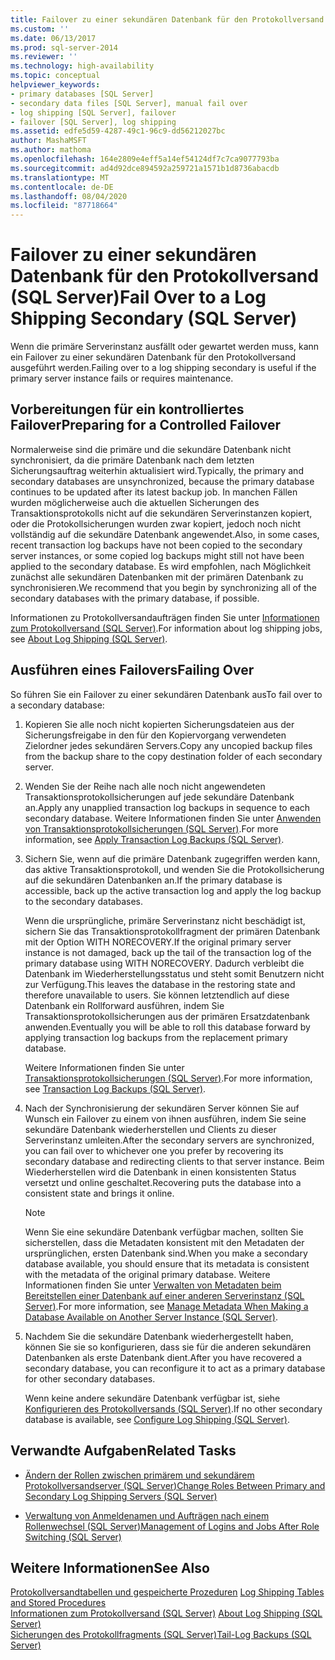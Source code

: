 ```yaml
---
title: Failover zu einer sekundären Datenbank für den Protokollversand (SQL Server) | Microsoft-Dokumentation
ms.custom: ''
ms.date: 06/13/2017
ms.prod: sql-server-2014
ms.reviewer: ''
ms.technology: high-availability
ms.topic: conceptual
helpviewer_keywords:
- primary databases [SQL Server]
- secondary data files [SQL Server], manual fail over
- log shipping [SQL Server], failover
- failover [SQL Server], log shipping
ms.assetid: edfe5d59-4287-49c1-96c9-dd56212027bc
author: MashaMSFT
ms.author: mathoma
ms.openlocfilehash: 164e2809e4eff5a14ef54124df7c7ca9077793ba
ms.sourcegitcommit: ad4d92dce894592a259721a1571b1d8736abacdb
ms.translationtype: MT
ms.contentlocale: de-DE
ms.lasthandoff: 08/04/2020
ms.locfileid: "87718664"
---
```

# <a name="fail-over-to-a-log-shipping-secondary-sql-server"></a><span data-ttu-id="b4966-102">Failover zu einer sekundären Datenbank für den Protokollversand (SQL Server)</span><span class="sxs-lookup"><span data-stu-id="b4966-102">Fail Over to a Log Shipping Secondary (SQL Server)</span></span>
  <span data-ttu-id="b4966-103">Wenn die primäre Serverinstanz ausfällt oder gewartet werden muss, kann ein Failover zu einer sekundären Datenbank für den Protokollversand ausgeführt werden.</span><span class="sxs-lookup"><span data-stu-id="b4966-103">Failing over to a log shipping secondary is useful if the primary server instance fails or requires maintenance.</span></span>  
  
## <a name="preparing-for-a-controlled-failover"></a><span data-ttu-id="b4966-104">Vorbereitungen für ein kontrolliertes Failover</span><span class="sxs-lookup"><span data-stu-id="b4966-104">Preparing for a Controlled Failover</span></span>  
 <span data-ttu-id="b4966-105">Normalerweise sind die primäre und die sekundäre Datenbank nicht synchronisiert, da die primäre Datenbank nach dem letzten Sicherungsauftrag weiterhin aktualisiert wird.</span><span class="sxs-lookup"><span data-stu-id="b4966-105">Typically, the primary and secondary databases are unsynchronized, because the primary database continues to be updated after its latest backup job.</span></span> <span data-ttu-id="b4966-106">In manchen Fällen wurden möglicherweise auch die aktuellen Sicherungen des Transaktionsprotokolls nicht auf die sekundären Serverinstanzen kopiert, oder die Protokollsicherungen wurden zwar kopiert, jedoch noch nicht vollständig auf die sekundäre Datenbank angewendet.</span><span class="sxs-lookup"><span data-stu-id="b4966-106">Also, in some cases, recent transaction log backups have not been copied to the secondary server instances, or some copied log backups might still not have been applied to the secondary database.</span></span> <span data-ttu-id="b4966-107">Es wird empfohlen, nach Möglichkeit zunächst alle sekundären Datenbanken mit der primären Datenbank zu synchronisieren.</span><span class="sxs-lookup"><span data-stu-id="b4966-107">We recommend that you begin by synchronizing all of the secondary databases with the primary database, if possible.</span></span>  
  
 <span data-ttu-id="b4966-108">Informationen zu Protokollversandaufträgen finden Sie unter [Informationen zum Protokollversand &#40;SQL Server&#41;](about-log-shipping-sql-server.md).</span><span class="sxs-lookup"><span data-stu-id="b4966-108">For information about log shipping jobs, see [About Log Shipping &#40;SQL Server&#41;](about-log-shipping-sql-server.md).</span></span>  
  
## <a name="failing-over"></a><span data-ttu-id="b4966-109">Ausführen eines Failovers</span><span class="sxs-lookup"><span data-stu-id="b4966-109">Failing Over</span></span>  
 <span data-ttu-id="b4966-110">So führen Sie ein Failover zu einer sekundären Datenbank aus</span><span class="sxs-lookup"><span data-stu-id="b4966-110">To fail over to a secondary database:</span></span>  
  
1.  <span data-ttu-id="b4966-111">Kopieren Sie alle noch nicht kopierten Sicherungsdateien aus der Sicherungsfreigabe in den für den Kopiervorgang verwendeten Zielordner jedes sekundären Servers.</span><span class="sxs-lookup"><span data-stu-id="b4966-111">Copy any uncopied backup files from the backup share to the copy destination folder of each secondary server.</span></span>  
  
2.  <span data-ttu-id="b4966-112">Wenden Sie der Reihe nach alle noch nicht angewendeten Transaktionsprotokollsicherungen auf jede sekundäre Datenbank an.</span><span class="sxs-lookup"><span data-stu-id="b4966-112">Apply any unapplied transaction log backups in sequence to each secondary database.</span></span> <span data-ttu-id="b4966-113">Weitere Informationen finden Sie unter [Anwenden von Transaktionsprotokollsicherungen &#40;SQL Server&#41;](../../relational-databases/backup-restore/apply-transaction-log-backups-sql-server.md).</span><span class="sxs-lookup"><span data-stu-id="b4966-113">For more information, see [Apply Transaction Log Backups &#40;SQL Server&#41;](../../relational-databases/backup-restore/apply-transaction-log-backups-sql-server.md).</span></span>  
  
3.  <span data-ttu-id="b4966-114">Sichern Sie, wenn auf die primäre Datenbank zugegriffen werden kann, das aktive Transaktionsprotokoll, und wenden Sie die Protokollsicherung auf die sekundären Datenbanken an.</span><span class="sxs-lookup"><span data-stu-id="b4966-114">If the primary database is accessible, back up the active transaction log and apply the log backup to the secondary databases.</span></span>  
  
     <span data-ttu-id="b4966-115">Wenn die ursprüngliche, primäre Serverinstanz nicht beschädigt ist, sichern Sie das Transaktionsprotokollfragment der primären Datenbank mit der Option WITH NORECOVERY.</span><span class="sxs-lookup"><span data-stu-id="b4966-115">If the original primary server instance is not damaged, back up the tail of the transaction log of the primary database using WITH NORECOVERY.</span></span> <span data-ttu-id="b4966-116">Dadurch verbleibt die Datenbank im Wiederherstellungsstatus und steht somit Benutzern nicht zur Verfügung.</span><span class="sxs-lookup"><span data-stu-id="b4966-116">This leaves the database in the restoring state and therefore unavailable to users.</span></span> <span data-ttu-id="b4966-117">Sie können letztendlich auf diese Datenbank ein Rollforward ausführen, indem Sie Transaktionsprotokollsicherungen aus der primären Ersatzdatenbank anwenden.</span><span class="sxs-lookup"><span data-stu-id="b4966-117">Eventually you will be able to roll this database forward by applying transaction log backups from the replacement primary database.</span></span>  
  
     <span data-ttu-id="b4966-118">Weitere Informationen finden Sie unter [Transaktionsprotokollsicherungen &#40;SQL Server&#41;](../../relational-databases/backup-restore/transaction-log-backups-sql-server.md).</span><span class="sxs-lookup"><span data-stu-id="b4966-118">For more information, see [Transaction Log Backups &#40;SQL Server&#41;](../../relational-databases/backup-restore/transaction-log-backups-sql-server.md).</span></span>  
  
4.  <span data-ttu-id="b4966-119">Nach der Synchronisierung der sekundären Server können Sie auf Wunsch ein Failover zu einem von ihnen ausführen, indem Sie seine sekundäre Datenbank wiederherstellen und Clients zu dieser Serverinstanz umleiten.</span><span class="sxs-lookup"><span data-stu-id="b4966-119">After the secondary servers are synchronized, you can fail over to whichever one you prefer by recovering its secondary database and redirecting clients to that server instance.</span></span> <span data-ttu-id="b4966-120">Beim Wiederherstellen wird die Datenbank in einen konsistenten Status versetzt und online geschaltet.</span><span class="sxs-lookup"><span data-stu-id="b4966-120">Recovering puts the database into a consistent state and brings it online.</span></span>  
  
    > [!NOTE]  
    >  <span data-ttu-id="b4966-121">Wenn Sie eine sekundäre Datenbank verfügbar machen, sollten Sie sicherstellen, dass die Metadaten konsistent mit den Metadaten der ursprünglichen, ersten Datenbank sind.</span><span class="sxs-lookup"><span data-stu-id="b4966-121">When you make a secondary database available, you should ensure that its metadata is consistent with the metadata of the original primary database.</span></span> <span data-ttu-id="b4966-122">Weitere Informationen finden Sie unter [Verwalten von Metadaten beim Bereitstellen einer Datenbank auf einer anderen Serverinstanz &#40;SQL Server&#41;](../../relational-databases/databases/manage-metadata-when-making-a-database-available-on-another-server.md).</span><span class="sxs-lookup"><span data-stu-id="b4966-122">For more information, see [Manage Metadata When Making a Database Available on Another Server Instance &#40;SQL Server&#41;](../../relational-databases/databases/manage-metadata-when-making-a-database-available-on-another-server.md).</span></span>  
  
5.  <span data-ttu-id="b4966-123">Nachdem Sie die sekundäre Datenbank wiederhergestellt haben, können Sie sie so konfigurieren, dass sie für die anderen sekundären Datenbanken als erste Datenbank dient.</span><span class="sxs-lookup"><span data-stu-id="b4966-123">After you have recovered a secondary database, you can reconfigure it to act as a primary database for other secondary databases.</span></span>  
  
     <span data-ttu-id="b4966-124">Wenn keine andere sekundäre Datenbank verfügbar ist, siehe [Konfigurieren des Protokollversands &#40;SQL Server&#41;](configure-log-shipping-sql-server.md).</span><span class="sxs-lookup"><span data-stu-id="b4966-124">If no other secondary database is available, see [Configure Log Shipping &#40;SQL Server&#41;](configure-log-shipping-sql-server.md).</span></span>  
  
##  <a name="related-tasks"></a><a name="RelatedTasks"></a> <span data-ttu-id="b4966-125">Verwandte Aufgaben</span><span class="sxs-lookup"><span data-stu-id="b4966-125">Related Tasks</span></span>  
  
-   [<span data-ttu-id="b4966-126">Ändern der Rollen zwischen primärem und sekundärem Protokollversandserver &#40;SQL Server&#41;</span><span class="sxs-lookup"><span data-stu-id="b4966-126">Change Roles Between Primary and Secondary Log Shipping Servers &#40;SQL Server&#41;</span></span>](change-roles-between-primary-and-secondary-log-shipping-servers-sql-server.md)  
  
-   [<span data-ttu-id="b4966-127">Verwaltung von Anmeldenamen und Aufträgen nach einem Rollenwechsel &#40;SQL Server&#41;</span><span class="sxs-lookup"><span data-stu-id="b4966-127">Management of Logins and Jobs After Role Switching &#40;SQL Server&#41;</span></span>](../../sql-server/failover-clusters/management-of-logins-and-jobs-after-role-switching-sql-server.md)  
  
## <a name="see-also"></a><span data-ttu-id="b4966-128">Weitere Informationen</span><span class="sxs-lookup"><span data-stu-id="b4966-128">See Also</span></span>  
 <span data-ttu-id="b4966-129">[Protokollversandtabellen und gespeicherte Prozeduren](log-shipping-tables-and-stored-procedures.md) </span><span class="sxs-lookup"><span data-stu-id="b4966-129">[Log Shipping Tables and Stored Procedures](log-shipping-tables-and-stored-procedures.md) </span></span>  
 <span data-ttu-id="b4966-130">[Informationen zum Protokollversand &#40;SQL Server&#41;](about-log-shipping-sql-server.md) </span><span class="sxs-lookup"><span data-stu-id="b4966-130">[About Log Shipping &#40;SQL Server&#41;](about-log-shipping-sql-server.md) </span></span>  
 [<span data-ttu-id="b4966-131">Sicherungen des Protokollfragments &#40;SQL Server&#41;</span><span class="sxs-lookup"><span data-stu-id="b4966-131">Tail-Log Backups &#40;SQL Server&#41;</span></span>](../../relational-databases/backup-restore/tail-log-backups-sql-server.md)  
  
  
